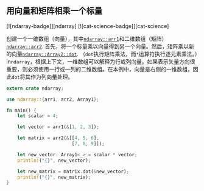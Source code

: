 ## 用向量和矩阵相乘一个标量

[![ndarray-badge]][ndarray] [![cat-science-badge]][cat-science]

创建一个一维数组（向量），其中[`ndarray::arr1`]和二维数组（矩阵）[`ndarray::arr2`]. 首先，将一个标量乘以向量得到另一个向量。然后，矩阵乘以新的向量[`ndarray::Array2::dot`]. （`dot`执行矩阵乘法，而`*`运算符执行逐元素乘法。）in`ndarray`，根据上下文，一维数组可以解释为行或列向量。如果表示矢量方向很重要，则必须使用一行或一列的二维数组。在本例中，向量是右侧的一维数组，因此`dot`将其作为列向量处理。

```rust
extern crate ndarray;

use ndarray::{arr1, arr2, Array1};

fn main() {
    let scalar = 4;

    let vector = arr1(&[1, 2, 3]);

    let matrix = arr2(&[[4, 5, 6],
                        [7, 8, 9]]);

    let new_vector: Array1<_> = scalar * vector;
    println!("{}", new_vector);

    let new_matrix = matrix.dot(&new_vector);
    println!("{}", new_matrix);
}
```

[`ndarray::array2::dot`]: https://docs.rs/ndarray/*/ndarray/struct.ArrayBase.html#method.dot-1

[`ndarray::arr1`]: https://docs.rs/ndarray/*/ndarray/fn.arr1.html

[`ndarray::arr2`]: https://docs.rs/ndarray/*/ndarray/fn.arr2.html

